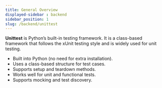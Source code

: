 ```yaml
---
title: General Overview
displayed-sidebar : backend
sidebar_position: 1
slug: /backend/unittest
---
```


**Unittest** is Python’s built-in testing framework. It is a class-based framework that follows the xUnit testing style and is widely used for unit testing.

- Built into Python (no need for extra installation).
- Uses a class-based structure for test cases.
- Supports setup and teardown methods.
- Works well for unit and functional tests.
- Supports mocking and test discovery.